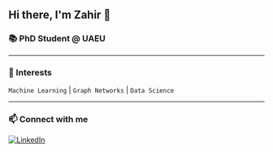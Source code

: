 ## Hi there, I'm Zahir 👋

### 📚 PhD Student @ UAEU

---

### 🔬 Interests
`Machine Learning` | `Graph Networks` | `Data Science`

---

### 📫 Connect with me
[![LinkedIn](https://img.shields.io/badge/LinkedIn-Zahiriddin%20Rustamov-blue?style=flat-square&logo=linkedin)](https://www.linkedin.com/in/zahiriddin-rustamov/)
